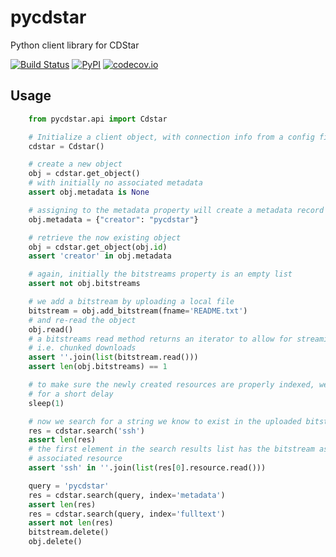 # pycdstar
Python client library for CDStar

[![Build Status](https://github.com/clld/pycdstar/workflows/tests/badge.svg)](https://github.com/clld/pycdstar/actions?query=workflow%3Atests)
[![PyPI](https://img.shields.io/pypi/v/pycdstar.svg)](https://pypi.python.org/pypi/pycdstar)
[![codecov.io](http://codecov.io/github/clld/pycdstar/coverage.svg?branch=master)](http://codecov.io/github/clld/pycdstar?branch=master)


## Usage

```python
    from pycdstar.api import Cdstar

    # Initialize a client object, with connection info from a config file
    cdstar = Cdstar()

    # create a new object
    obj = cdstar.get_object()
    # with initially no associated metadata
    assert obj.metadata is None

    # assigning to the metadata property will create a metadata record
    obj.metadata = {"creator": "pycdstar"}

    # retrieve the now existing object
    obj = cdstar.get_object(obj.id)
    assert 'creator' in obj.metadata

    # again, initially the bitstreams property is an empty list
    assert not obj.bitstreams

    # we add a bitstream by uploading a local file
    bitstream = obj.add_bitstream(fname='README.txt')
    # and re-read the object
    obj.read()
    # a bitstreams read method returns an iterator to allow for streaming,
    # i.e. chunked downloads
    assert ''.join(list(bitstream.read()))
    assert len(obj.bitstreams) == 1

    # to make sure the newly created resources are properly indexed, we allow
    # for a short delay
    sleep(1)

    # now we search for a string we know to exist in the uploaded bitstream
    res = cdstar.search('ssh')
    assert len(res)
    # the first element in the search results list has the bitstream as
    # associated resource
    assert 'ssh' in ''.join(list(res[0].resource.read()))

    query = 'pycdstar'
    res = cdstar.search(query, index='metadata')
    assert len(res)
    res = cdstar.search(query, index='fulltext')
    assert not len(res)
    bitstream.delete()
    obj.delete()
```
